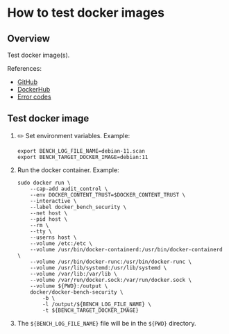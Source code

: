 # How to test docker images

## Overview

Test docker image(s).

References:

- [GitHub](https://github.com/docker/docker-bench-security)
- [DockerHub](https://hub.docker.com/r/docker/docker-bench-security)
- [Error codes](https://success.docker.com/api/asset/.%2Frefarch%2Fsecurity-best-practices%2FCIS_Docker_Community_Edition_Benchmark_v1.1.0.pdf)

## Test docker image

1. :pencil2: Set environment variables. Example:

   ```console
   export BENCH_LOG_FILE_NAME=debian-11.scan
   export BENCH_TARGET_DOCKER_IMAGE=debian:11

   ```

1. Run the docker container. Example:

   ```console
   sudo docker run \
       --cap-add audit_control \
       --env DOCKER_CONTENT_TRUST=$DOCKER_CONTENT_TRUST \
       --interactive \
       --label docker_bench_security \
       --net host \
       --pid host \
       --rm \
       --tty \
       --userns host \
       --volume /etc:/etc \
       --volume /usr/bin/docker-containerd:/usr/bin/docker-containerd \
       --volume /usr/bin/docker-runc:/usr/bin/docker-runc \
       --volume /usr/lib/systemd:/usr/lib/systemd \
       --volume /var/lib:/var/lib \
       --volume /var/run/docker.sock:/var/run/docker.sock \
       --volume ${PWD}:/output \
       docker/docker-bench-security \
           -b \
           -l /output/${BENCH_LOG_FILE_NAME} \
           -t ${BENCH_TARGET_DOCKER_IMAGE}

   ```

1. The `${BENCH_LOG_FILE_NAME}` file will be in the `${PWD}` directory.
